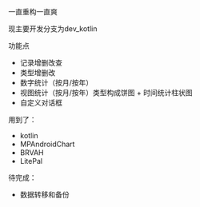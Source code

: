 一直重构一直爽

现主要开发分支为dev_kotlin

功能点
* 记录增删改查
* 类型增删改
* 数字统计（按月/按年）
* 视图统计（按月/按年）类型构成饼图 + 时间统计柱状图
* 自定义对话框

用到了：
* kotlin
* MPAndroidChart
* BRVAH
* LitePal

待完成：
* 数据转移和备份
